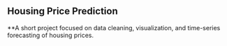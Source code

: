 ## Housing Price Prediction

**A short project focused on data cleaning, visualization, and time-series forecasting of housing prices.